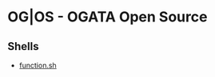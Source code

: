 # OG|OS - OGATA Open Source

## Shells

- [function.sh](https://github.com/OG-Open-Source/raw/blob/main/shell/function.sh)
